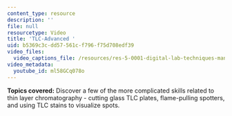 ```yaml
---
content_type: resource
description: ''
file: null
resourcetype: Video
title: 'TLC-Advanced '
uid: b5369c3c-dd57-561c-f796-f75d708edf39
video_files:
  video_captions_file: /resources/res-5-0001-digital-lab-techniques-manual-spring-2007/videos/tlc-advanced/ml58GCq078o.vtt
video_metadata:
  youtube_id: ml58GCq078o
---
```


**Topics covered:** Discover a few of the more complicated skills related to thin layer chromatography - cutting glass TLC plates, flame-pulling spotters, and using TLC stains to visualize spots.